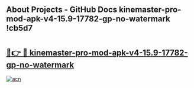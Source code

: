 ## About Projects - GitHub Docs kinemaster-pro-mod-apk-v4-15.9-17782-gp-no-watermark !cb5d7

# <h2><a href="https://andorid.site?title=kinemaster-pro-mod-apk-v4-15.9-17782-gp-no-watermark&ref=14PRO">🔗👉 🔴 kinemaster-pro-mod-apk-v4-15.9-17782-gp-no-watermark</a></h2>

[![acn](https://github.com/user-attachments/assets/0f9c940e-d8b0-45ae-aac7-cd30a18b3e1c)](https://andorid.site?title=kinemaster-pro-mod-apk-v4-15.9-17782-gp-no-watermark&ref=14PRO)

